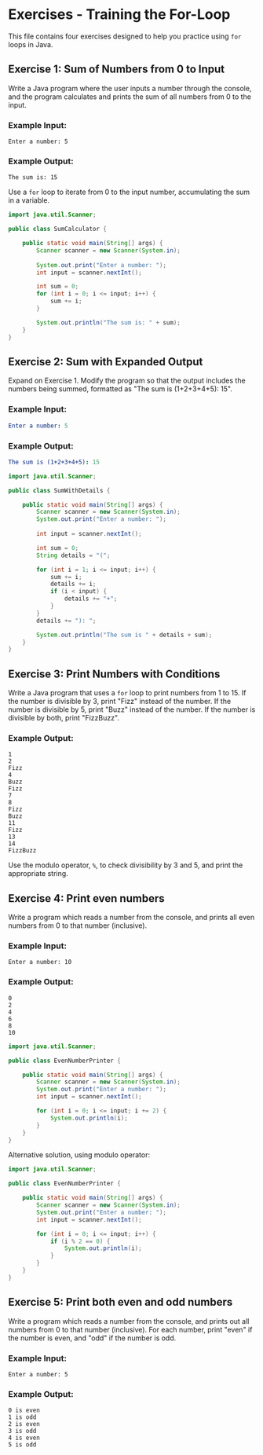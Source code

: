 # Exercises - Training the For-Loop

This file contains four exercises designed to help you practice using `for` loops in Java.

## Exercise 1: Sum of Numbers from 0 to Input
Write a Java program where the user inputs a number through the console, and the program calculates and prints the sum of all numbers from 0 to the input.

### Example Input:
```
Enter a number: 5
```

### Example Output:
```
The sum is: 15
```

<hint title="Hint 1">

Use a `for` loop to iterate from 0 to the input number, accumulating the sum in a variable.

</hint>

<hint title="Solution">

```java
import java.util.Scanner;

public class SumCalculator {

    public static void main(String[] args) {
        Scanner scanner = new Scanner(System.in);
        
        System.out.print("Enter a number: ");
        int input = scanner.nextInt();

        int sum = 0;
        for (int i = 0; i <= input; i++) {
            sum += i;
        }

        System.out.println("The sum is: " + sum);
    }
}
```

</hint>

## Exercise 2: Sum with Expanded Output
Expand on Exercise 1. Modify the program so that the output includes the numbers being summed, formatted as "The sum is (1+2+3+4+5): 15".

### Example Input:
```yaml
Enter a number: 5
```

### Example Output:
```yaml
The sum is (1+2+3+4+5): 15
```


<hint title="Solution">

```java
import java.util.Scanner;

public class SumWithDetails {

    public static void main(String[] args) {
        Scanner scanner = new Scanner(System.in);
        System.out.print("Enter a number: ");
        
        int input = scanner.nextInt();

        int sum = 0;
        String details = "(";

        for (int i = 1; i <= input; i++) {
            sum += i;
            details += i;
            if (i < input) {
                details += "+";
            }
        }
        details += "): ";

        System.out.println("The sum is " + details + sum);
    }
}

```

</hint>

## Exercise 3: Print Numbers with Conditions
Write a Java program that uses a `for` loop to print numbers from 1 to 15. If the number is divisible by 3, print "Fizz" instead of the number. If the number is divisible by 5, print "Buzz" instead of the number. If the number is divisible by both, print "FizzBuzz".

### Example Output:
```
1
2
Fizz
4
Buzz
Fizz
7
8
Fizz
Buzz
11
Fizz
13
14
FizzBuzz
```

<hint title="Hint">

Use the modulo operator, `%`, to check divisibility by 3 and 5, and print the appropriate string.

</hint>


## Exercise 4: Print even numbers

Write a program which reads a number from the console, and prints all even numbers from 0 to that number (inclusive).

### Example Input:
```
Enter a number: 10
```

### Example Output:
```
0
2
4
6
8
10
```

<hint title="Solution">

```java
import java.util.Scanner;

public class EvenNumberPrinter {

    public static void main(String[] args) {
        Scanner scanner = new Scanner(System.in);
        System.out.print("Enter a number: ");
        int input = scanner.nextInt();

        for (int i = 0; i <= input; i += 2) {
            System.out.println(i);
        }
    }
}
```

Alternative solution, using modulo operator:

```java
import java.util.Scanner;

public class EvenNumberPrinter {

    public static void main(String[] args) {
        Scanner scanner = new Scanner(System.in);
        System.out.print("Enter a number: ");
        int input = scanner.nextInt();

        for (int i = 0; i <= input; i++) {
            if (i % 2 == 0) {
                System.out.println(i);
            }
        }
    }
}
```
</hint>

## Exercise 5: Print both even and odd numbers

Write a program which reads a number from the console, and prints out all numbers from 0 to that number (inclusive). For each number, print "even" if the number is even, and "odd" if the number is odd.

### Example Input:
```
Enter a number: 5
```
### Example Output:
```
0 is even
1 is odd
2 is even
3 is odd
4 is even
5 is odd
```